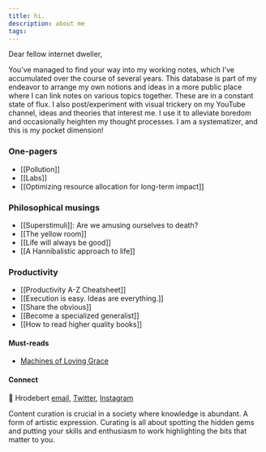 ```yaml
---
title: hi.
description: about me
tags:
---
```

Dear fellow internet dweller,

You’ve managed to find your way into my working notes, which I’ve accumulated over the course of several years. This database is part of my endeavor to arrange my own notions and ideas in a more public place where I can link notes on various topics together. These are in a constant state of flux. I also post/experiment with visual trickery on my YouTube channel, ideas and theories that interest me. I use it to alleviate boredom and occasionally heighten my thought processes. I am a systematizer, and this is my pocket dimension!

### One-pagers

- [[Pollution]]
- [[Labs]]
- [[Optimizing resource allocation for long-term impact]]
### Philosophical musings
- [[Superstimuli]]: Are we amusing ourselves to death?
- [[The yellow room]]
- [[Life will always be good]]
- [[A Hannibalistic approach to life]]

### Productivity
- [[Productivity A-Z Cheatsheet]]
- [[Execution is easy. Ideas are everything.]]
- [[Share the obvious]]
- [[Become a specialized generalist]]
- [[How to read higher quality books]]

#### Must-reads

- [Machines of Loving Grace](https://www.darioamodei.com/essay/machines-of-loving-grace)

#### Connect
👋 Hrodebert [email](mailto:theroblanc@gmail.com), [Twitter](https://twitter.com/rtheoryxyz), [Instagram](https://www.instagram.com/rtheory.xyz/)

Content curation is crucial in a society where knowledge is abundant. A form of artistic expression. Curating is all about spotting the hidden gems and putting your skills and enthusiasm to work highlighting the bits that matter to you.

